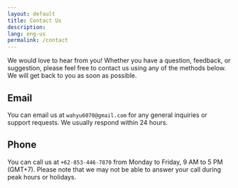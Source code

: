 ```yaml
---
layout: default
title: Contact Us
description:
lang: eng-us
permalink: /contact
---
```



We would love to hear from you! Whether you have a question, feedback, or suggestion, please feel free to contact us using any of the methods below. We will get back to you as soon as possible.

## Email

You can email us at `wahyu6070@gmail.com` for any general inquiries or support requests. We usually respond within 24 hours.

## Phone

You can call us at `+62-853-446-7870` from Monday to Friday, 9 AM to 5 PM (GMT+7). Please note that we may not be able to answer your call during peak hours or holidays.


